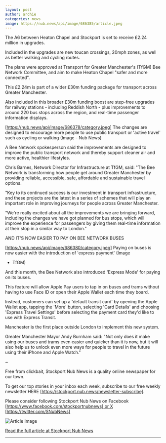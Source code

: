 ```yaml
---
layout: post
author: archie
categories: news
image: https://nub.news/api/image/686385/article.jpeg
---
```

The A6 between Heaton Chapel and Stockport is set to receive £2.24 million in
upgrades.

Included in the upgrades are new toucan crossings, 20mph zones, as well as
better walking and cycling routes.

The plans were approved at Transport for Greater Manchester's (TfGM) Bee Network
Committee, and aim to make Heaton Chapel "safer and more connected".

This £2.24m is part of a wider £30m funding package for transport across Greater
Manchester.

Also included in this broader £30m funding boost are step-free upgrades for
railway stations - including Reddish North - plus improvements to around 220 bus
stops across the region, and real-time passenger information displays.



[https://nub.news/api/image/686378/category.jpeg]
The changes are designed to encourage more people to use public transport or
'active travel' such as cycling or walking (Image - Nub News)



A Bee Network spokesperson said the improvements are designed to improve the
public transport network and thereby support cleaner air and more active,
healthier lifestyles.

Chris Barnes, Network Director for Infrastructure at TfGM, said: "The Bee
Network is transforming how people get around Greater Manchester by providing
reliable, accessible, safe, affordable and sustainable travel options.

"Key to its continued success is our investment in transport infrastructure, and
these projects are the latest in a series of schemes that will play an important
role in improving journeys for people across Greater Manchester.

"We're really excited about all the improvements we are bringing forward,
including the changes we have got planned for bus stops, which will improve the
experience for passengers by giving them real-time information at their stop in
a similar way to London."


AND IT'S NOW EASIER TO PAY ON BEE NETWORK BUSES



[https://nub.news/api/image/686380/category.jpeg]
Paying on buses is now easier with the introduction of 'express payment' (Image
- TfGM)



And this month, the Bee Network also introduced 'Express Mode' for paying on its
buses.

This feature will allow Apple Pay users to tap in on buses and trams without
having to use Face ID or open their Apple Wallet each time they board.

Instead, customers can set up a 'default transit card' by opening the Apple
Wallet app, tapping the 'More' button, selecting 'Card Details' and choosing
'Express Travel Settings' before selecting the payment card they'd like to use
with Express Transit.

Manchester is the first place outside London to implement this new system.

Greater Manchester Mayor Andy Burnham said: "Not only does it make using our
buses and trams even easier and quicker than it is now, but it will also help us
to unlock even more ways for people to travel in the future using their iPhone
and Apple Watch."

~

Free from clickbait, Stockport Nub News is a quality online newspaper for our
town.

To get our top stories in your inbox each week, subscribe to our free weekly
newsletter HERE [https://stockport.nub.news/newsletter-subscribe].

Please consider following Stockport Nub News on Facebook
[https://www.facebook.com/stockportnubnews] or X [https://twitter.com/SNubNews]

![Article Image](https://nub.news/api/image/686385/article.jpeg)

[Read the full article at Stockport Nub News](https://stockport.nub.news/news/local-news/a6-to-get-ps224m-in-upgrades-between-stockport-and-heaton-chapel-270157)

---
